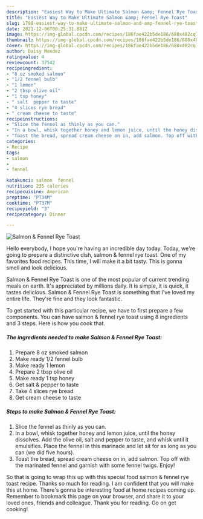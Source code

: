 ```yaml
---
description: "Easiest Way to Make Ultimate Salmon &amp; Fennel Rye Toast"
title: "Easiest Way to Make Ultimate Salmon &amp; Fennel Rye Toast"
slug: 1798-easiest-way-to-make-ultimate-salmon-and-amp-fennel-rye-toast
date: 2021-12-06T00:25:31.881Z
image: https://img-global.cpcdn.com/recipes/186fae422b5de186/680x482cq70/salmon-fennel-rye-toast-recipe-main-photo.jpg
thumbnail: https://img-global.cpcdn.com/recipes/186fae422b5de186/680x482cq70/salmon-fennel-rye-toast-recipe-main-photo.jpg
cover: https://img-global.cpcdn.com/recipes/186fae422b5de186/680x482cq70/salmon-fennel-rye-toast-recipe-main-photo.jpg
author: Daisy Mendez
ratingvalue: 4
reviewcount: 37542
recipeingredient:
- "8 oz smoked salmon"
- "1/2 fennel bulb"
- "1 lemon"
- "2 tbsp olive oil"
- "1 tsp honey"
- " salt  pepper to taste"
- "4 slices rye bread"
- " cream cheese to taste"
recipeinstructions:
- "Slice the fennel as thinly as you can."
- "In a bowl, whisk together honey and lemon juice, until the honey dissolves. Add the olive oil, salt and pepper to taste, and whisk until it emulsifies. Place the fennel in this marinade and let sit for as long as you can (we did five hours)."
- "Toast the bread, spread cream cheese on in, add salmon. Top off with the marinated fennel and garnish with some fennel twigs. Enjoy!"
categories:
- Recipe
tags:
- salmon
- 
- fennel

katakunci: salmon  fennel 
nutrition: 235 calories
recipecuisine: American
preptime: "PT34M"
cooktime: "PT37M"
recipeyield: "3"
recipecategory: Dinner

---
```



![Salmon & Fennel Rye Toast](https://img-global.cpcdn.com/recipes/186fae422b5de186/680x482cq70/salmon-fennel-rye-toast-recipe-main-photo.jpg)

Hello everybody, I hope you're having an incredible day today. Today, we're going to prepare a distinctive dish, salmon & fennel rye toast. One of my favorites food recipes. This time, I will make it a bit tasty. This is gonna smell and look delicious.



Salmon & Fennel Rye Toast is one of the most popular of current trending meals on earth. It's appreciated by millions daily. It is simple, it is quick, it tastes delicious. Salmon & Fennel Rye Toast is something that I've loved my entire life. They're fine and they look fantastic.


To get started with this particular recipe, we have to first prepare a few components. You can have salmon & fennel rye toast using 8 ingredients and 3 steps. Here is how you cook that.

<!--inarticleads1-->

##### The ingredients needed to make Salmon & Fennel Rye Toast:

1. Prepare 8 oz smoked salmon
1. Make ready 1/2 fennel bulb
1. Make ready 1 lemon
1. Prepare 2 tbsp olive oil
1. Make ready 1 tsp honey
1. Get  salt & pepper to taste
1. Take 4 slices rye bread
1. Get  cream cheese to taste




<!--inarticleads2-->

##### Steps to make Salmon & Fennel Rye Toast:

1. Slice the fennel as thinly as you can.
1. In a bowl, whisk together honey and lemon juice, until the honey dissolves. Add the olive oil, salt and pepper to taste, and whisk until it emulsifies. Place the fennel in this marinade and let sit for as long as you can (we did five hours).
1. Toast the bread, spread cream cheese on in, add salmon. Top off with the marinated fennel and garnish with some fennel twigs. Enjoy!




So that is going to wrap this up with this special food salmon & fennel rye toast recipe. Thanks so much for reading. I am confident that you will make this at home. There's gonna be interesting food at home recipes coming up. Remember to bookmark this page on your browser, and share it to your loved ones, friends and colleague. Thank you for reading. Go on get cooking!
